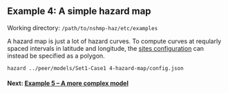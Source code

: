 Example 4: A simple hazard map
------------------------------

Working directory: `/path/to/nshmp-haz/etc/examples`

A hazard map is just a lot of hazard curves. To compute curves at reqularly spaced intervals in latitude and longitude, the [sites configuration](https://github.com/usgs/nshmp-haz/wiki/Configuration#four-sites) can instead be specified as a polygon.

```Shell
hazard ../peer/models/Set1-Case1 4-hazard-map/config.json
```

#### Next: [Example 5 – A more complex model](../5-complex-model)
